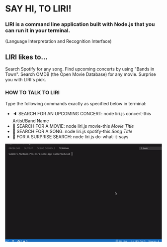 # SAY HI, TO LIRI!

### LIRI is a command line application built with Node.js that you can run it in your terminal.
(Language Interpretation and Recognition Interface)

## LIRI likes to...

Search Spotify for any song.
Find upcoming concerts by using "Bands in Town".
Search OMDB (the Open Movie Database) for any movie.
Surprise you with LIRI's pick.

### HOW TO TALK TO LIRI <br>

Type the following commands exactly as specified below in terminal:

* :speaker: SEARCH FOR AN UPCOMING CONCERT: node liri.js concert-this Artist/Band Name 
* :movie_camera: SEARCH FOR A MOVIE: node liri.js movie-this _Movie Title_ 
* :microphone: SEARCH FOR A SONG: node liri.js spotify-this _Song Title_ 
* :game_die: FOR A SURPRISE SEARCH: node liri.js do-what-it-says 

![LIRI Bot Dem](./liriGif.gif)
